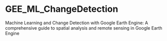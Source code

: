 # GEE_ML_ChangeDetection
Machine Learning and Change Detection with Google Earth Engine: A comprehensive guide to spatial analysis and remote sensing in Google Earth Engine
